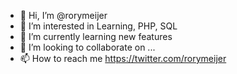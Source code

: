 - 👋 Hi, I’m @rorymeijer
- 👀 I’m interested in Learning, PHP, SQL
- 🌱 I’m currently learning new features
- 💞️ I’m looking to collaborate on ...
- 📫 How to reach me https://twitter.com/rorymeijer

<!---
rorymeijer/rorymeijer is a ✨ special ✨ repository because its `README.md` (this file) appears on your GitHub profile.
You can click the Preview link to take a look at your changes.
--->
